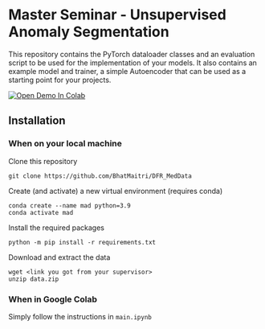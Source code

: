 # Master Seminar - Unsupervised Anomaly Segmentation

This repository contains the PyTorch dataloader classes and an evaluation script
to be used for the implementation of your models.
It also contains an example model and trainer, a simple Autoencoder that can be
used as a starting point for your projects.

[![Open Demo In Colab](https://colab.research.google.com/assets/colab-badge.svg)](https://colab.research.google.com/github/compai-lab/mad_seminar_s23/blob/main/main.ipynb)

## Installation

### When on your local machine

Clone this repository
```shell
git clone https://github.com/BhatMaitri/DFR_MedData
```

Create (and activate) a new virtual environment (requires conda)
```shell
conda create --name mad python=3.9
conda activate mad
```

Install the required packages
```shell
python -m pip install -r requirements.txt
```

Download and extract the data
```shell
wget <link you got from your supervisor>
unzip data.zip
```

### When in Google Colab

Simply follow the instructions in `main.ipynb`
